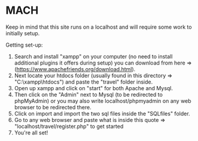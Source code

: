 # MACH
Keep in mind that this site runs on a localhost and will require some work to initially setup.

Getting set-up:
1. Search and install "xampp" on your computer (no need to install additional plugins it offers during setup) 
     you can download from here =>(https://www.apachefriends.org/download.html).
2. Next locate your htdocs folder (usually found in this directory => "C:\xampp\htdocs") and paste the "travel" folder inside.
3. Open up xampp and click on "start" for both Apache and Mysql.
4. Then click on the "Admin" next to Mysql (to be redirected to phpMyAdmin) or you may also write localhost/phpmyadmin on any web browser to be redirected there.
5. Click on import and import the two sql files inside the "SQLfiles" folder.
6. Go to any web browser and paste what is inside this quote => "localhost/travel/register.php"  to get started
8. You're all set!  
